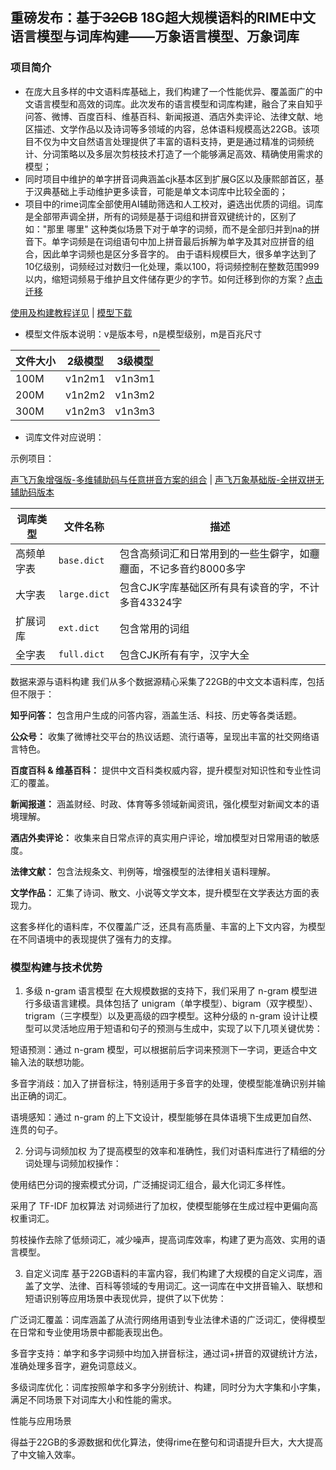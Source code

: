 ## 重磅发布：基于~~32GB~~ 18G超大规模语料的RIME中文语言模型与词库构建——万象语言模型、万象词库

### 项目简介
- 在庞大且多样的中文语料库基础上，我们构建了一个性能优异、覆盖面广的中文语言模型和高效的词库。此次发布的语言模型和词库构建，融合了来自知乎问答、微博、百度百科、维基百科、新闻报道、酒店外卖评论、法律文献、地区描述、文学作品以及诗词等多领域的内容，总体语料规模高达22GB。该项目不仅为中文自然语言处理提供了丰富的语料支持，更是通过精准的词频统计、分词策略以及多层次剪枝技术打造了一个能够满足高效、精确使用需求的模型；
- 同时项目中维护的单字拼音词典涵盖cjk基本区到扩展G区以及康熙部首区，基于汉典基础上手动维护更多读音，可能是单文本词库中比较全面的；
- 项目中的rime词库全部使用AI辅助筛选和人工校对，遴选出优质的词组。词库是全部带声调全拼，所有的词频是基于词组和拼音双键统计的，区别了如："那里 哪里" 这种类似场景下对于单字的词频，而不是全部归并到na的拼音下。单字词频是在词组语句中加上拼音最后拆解为单字及其对应拼音的组合，因此单字词频也是区分多音字的。 由于语料规模巨大，很多单字达到了10亿级别，词频经过对数归一化处理，乘以100，将词频控制在整数范围999以内，缩短词频易于维护且文件储存更少的字节。如何迁移到你的方案？[点击迁移](https://github.com/amzxyz/RIME-LMDG/wiki/%E5%B0%86%E9%A3%9E%E5%A3%B0%E8%AF%8D%E5%BA%93%E8%BF%81%E7%A7%BB%E5%88%B0%E4%BD%A0%E7%9A%84%E9%A1%B9%E7%9B%AE)  

[使用及构建教程详见](https://github.com/amzxyz/rime-build-grammar-word-frequency/wiki/%E4%BD%BF%E7%94%A8%E6%95%99%E7%A8%8B%EF%BC%9ARime-%E8%BE%93%E5%85%A5%E6%B3%95%E8%AF%AD%E8%A8%80%E6%A8%A1%E5%9E%8B%E6%9E%84%E5%BB%BA%E5%85%A8%E6%B5%81%E7%A8%8B)   |    [模型下载](https://github.com/amzxyz/RIME-LMDG/releases)

- 模型文件版本说明：v是版本号，n是模型级别，m是百兆尺寸
  
|文件大小|2级模型|3级模型|
|------|------|------|
|100M|v1n2m1|v1n3m1|
|200M|v1n2m2|v1n3m2|
|300M|v1n2m3|v1n3m3|

- 词库文件对应说明：

 示例项目：
 
  [声飞万象增强版-多维辅助码与任意拼音方案的组合](https://github.com/amzxyz/rime_wanxiang_pro)  |  [声飞万象基础版-全拼双拼无辅助码版本](https://github.com/amzxyz/rime_wanxiang)   

| 词库类型 | 文件名称     | 描述                   |
|----------|--------------|------------------------|
| 高频单字表   | `base.dict`  | 包含高频词汇和日常用到的一些生僻字，如𰻝𰻝面，不记多音约8000多字|
| 大字表  | `large.dict`  | 包含CJK字库基础区所有具有读音的字，不计多音43324字|
| 扩展词库 | `ext.dict` | 包含常用的词组    |
| 全字表 | `full.dict` | 包含CJK所有有字，汉字大全|




数据来源与语料构建
我们从多个数据源精心采集了22GB的中文文本语料库，包括但不限于：

**知乎问答：** 包含用户生成的问答内容，涵盖生活、科技、历史等各类话题。

**公众号：** 收集了微博社交平台的热议话题、流行语等，呈现出丰富的社交网络语言特色。

**百度百科 & 维基百科：** 提供中文百科类权威内容，提升模型对知识性和专业性词汇的覆盖。

**新闻报道：** 涵盖财经、时政、体育等多领域新闻资讯，强化模型对新闻文本的语境理解。

**酒店外卖评论：** 收集来自日常点评的真实用户评论，增加模型对日常用语的敏感度。

**法律文献：** 包含法规条文、判例等，增强模型的法律相关语料理解。

**文学作品：** 汇集了诗词、散文、小说等文学文本，提升模型在文学表达方面的表现力。

这套多样化的语料库，不仅覆盖广泛，还具有高质量、丰富的上下文内容，为模型在不同语境中的表现提供了强有力的支撑。

### 模型构建与技术优势
1. 多级 n-gram 语言模型
在大规模数据的支持下，我们采用了 n-gram 模型进行多级语言建模。具体包括了 unigram（单字模型）、bigram（双字模型）、trigram（三字模型）以及更高级的四字模型。这种分级的 n-gram 设计让模型可以灵活地应用于短语和句子的预测与生成中，实现了以下几项关键优势：

短语预测：通过 n-gram 模型，可以根据前后字词来预测下一字词，更适合中文输入法的联想功能。

多音字消歧：加入了拼音标注，特别适用于多音字的处理，使模型能准确识别并输出正确的词汇。

语境感知：通过 n-gram 的上下文设计，模型能够在具体语境下生成更加自然、连贯的句子。

2. 分词与词频加权
为了提高模型的效率和准确性，我们对语料库进行了精细的分词处理与词频加权操作：

使用结巴分词的搜索模式分词，广泛捕捉词汇组合，最大化词汇多样性。

采用了 TF-IDF 加权算法 对词频进行了加权，使模型能够在生成过程中更偏向高权重词汇。

剪枝操作去除了低频词汇，减少噪声，提高词库效率，构建了更为高效、实用的语言模型。

3. 自定义词库
基于22GB语料的丰富内容，我们构建了大规模的自定义词库，涵盖了文学、法律、百科等领域的专用词汇。这一词库在中文拼音输入、联想和短语识别等应用场景中表现优异，提供了以下优势：

广泛词汇覆盖：词库涵盖了从流行网络用语到专业法律术语的广泛词汇，使得模型在日常和专业使用场景中都能表现出色。

多音字支持：单字和多字词频中均加入拼音标注，通过词+拼音的双键统计方法，准确处理多音字，避免词意歧义。

多级词库优化：词库按照单字和多字分别统计、构建，同时分为大字集和小字集，满足不同场景下对词库大小和性能的需求。

性能与应用场景

得益于22GB的多源数据和优化算法，使得rime在整句和词语提升巨大，大大提高了中文输入效率。
